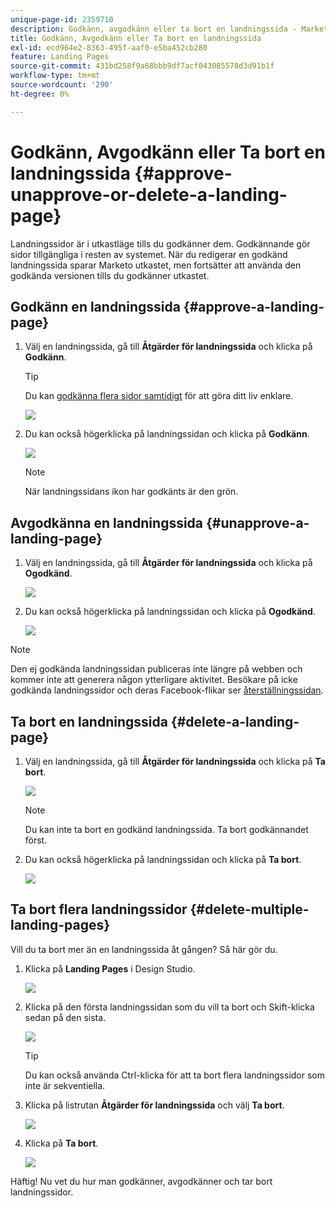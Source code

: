 ```yaml
---
unique-page-id: 2359710
description: Godkänn, avgodkänn eller ta bort en landningssida - Marketo Docs - produktdokumentation
title: Godkänn, Avgodkänn eller Ta bort en landningssida
exl-id: ecd964e2-8363-495f-aaf0-e5ba452cb280
feature: Landing Pages
source-git-commit: 431bd258f9a68bbb9df7acf043085578d3d91b1f
workflow-type: tm+mt
source-wordcount: '290'
ht-degree: 0%

---
```


# Godkänn, Avgodkänn eller Ta bort en landningssida {#approve-unapprove-or-delete-a-landing-page}

Landningssidor är i utkastläge tills du godkänner dem. Godkännande gör sidor tillgängliga i resten av systemet. När du redigerar en godkänd landningssida sparar Marketo utkastet, men fortsätter att använda den godkända versionen tills du godkänner utkastet.

## Godkänn en landningssida {#approve-a-landing-page}

1. Välj en landningssida, gå till **Åtgärder för landningssida** och klicka på **Godkänn**.

   >[!TIP]
   >
   >Du kan [godkänna flera sidor samtidigt](/help/marketo/product-docs/demand-generation/landing-pages/landing-page-actions/approve-multiple-landing-pages-at-once.md) för att göra ditt liv enklare.

   ![](assets/image2014-9-16-15-3a28-3a22.png)

1. Du kan också högerklicka på landningssidan och klicka på **Godkänn**.

   ![](assets/image2014-9-16-15-3a30-3a4.png)

   >[!NOTE]
   >
   >När landningssidans ikon har godkänts är den grön.

## Avgodkänna en landningssida {#unapprove-a-landing-page}

1. Välj en landningssida, gå till **Åtgärder för landningssida** och klicka på **Ogodkänd**.

   ![](assets/image2014-9-16-15-3a31-3a8.png)

1. Du kan också högerklicka på landningssidan och klicka på **Ogodkänd**.

   ![](assets/image2014-9-16-15-3a31-3a34.png)

>[!NOTE]
>
>Den ej godkända landningssidan publiceras inte längre på webben och kommer inte att generera någon ytterligare aktivitet. Besökare på icke godkända landningssidor och deras Facebook-flikar ser [återställningssidan](/help/marketo/product-docs/administration/settings/set-a-fallback-page.md).

## Ta bort en landningssida {#delete-a-landing-page}

1. Välj en landningssida, gå till **Åtgärder för landningssida** och klicka på **Ta bort**.

   ![](assets/image2014-9-16-15-3a49-3a59.png)

   >[!NOTE]
   >
   >Du kan inte ta bort en godkänd landningssida. Ta bort godkännandet först.

1. Du kan också högerklicka på landningssidan och klicka på **Ta bort**.

   ![](assets/image2014-9-16-15-3a50-3a40.png)

## Ta bort flera landningssidor {#delete-multiple-landing-pages}

Vill du ta bort mer än en landningssida åt gången? Så här gör du.

1. Klicka på **Landing Pages** i Design Studio.

   ![](assets/one.png)

1. Klicka på den första landningssidan som du vill ta bort och Skift-klicka sedan på den sista.

   ![](assets/two.png)

   >[!TIP]
   >
   >Du kan också använda Ctrl-klicka för att ta bort flera landningssidor som inte är sekventiella.

1. Klicka på listrutan **Åtgärder för landningssida** och välj **Ta bort**.

   ![](assets/three.png)

1. Klicka på **Ta bort**.

   ![](assets/four.png)

Häftig! Nu vet du hur man godkänner, avgodkänner och tar bort landningssidor.
